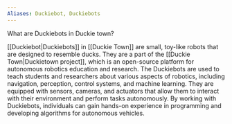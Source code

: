 ```yaml
---
Aliases: Duckiebot, Duckiebots
---
```


What are Duckiebots in Duckie town?

[[Duckiebot|Duckiebots]] in [[Duckie Town]] are small, toy-like robots that are designed to resemble ducks. They are a part of the [[Duckie Town|Duckietown project]], which is an open-source platform for autonomous robotics education and research. The Duckiebots are used to teach students and researchers about various aspects of robotics, including navigation, perception, control systems, and machine learning. They are equipped with sensors, cameras, and actuators that allow them to interact with their environment and perform tasks autonomously. By working with Duckiebots, individuals can gain hands-on experience in programming and developing algorithms for autonomous vehicles.